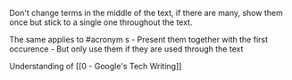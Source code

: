 Don't change terms in the middle of the text, if there are many, show them once but stick to a single one throughout the text.

The same applies to #acronym s
	- Present them together with the first occurence
	- But only use them if they are used through the text

Understanding of [[0 - Google's Tech Writing]]